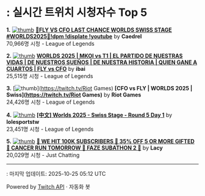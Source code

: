 # : 실시간 트위치 시청자수 Top 5

**1.** [![thumb](https://static-cdn.jtvnw.net/previews-ttv/live_user_caedrel-320x180.jpg)](https://twitch.tv/Caedrel)
**[🔴FLY VS CFO LAST CHANCE WORLDS SWISS STAGE #WORLDS2025🔴!dpm !displate !youtube](https://twitch.tv/Caedrel)** by **Caedrel**<br>70,966명 시청  - League of Legends

**2.** [![thumb](https://static-cdn.jtvnw.net/previews-ttv/live_user_ibai-320x180.jpg)](https://twitch.tv/ibai)
**[WORLDS 2025 | MKOI vs T1 | EL PARTIDO DE NUESTRAS VIDAS | DE NUESTROS SUEÑOS | DE NUESTRA HISTORIA | QUIEN GANE A CUARTOS | FLY vs CFO](https://twitch.tv/ibai)** by **ibai**<br>25,515명 시청  - League of Legends

**3.** [![thumb](https://static-cdn.jtvnw.net/previews-ttv/live_user_riotgames-320x180.jpg)](https://twitch.tv/Riot Games)
**[CFO vs FLY | WORLDS 2025 | Swiss](https://twitch.tv/Riot Games)** by **Riot Games**<br>24,426명 시청  - League of Legends

**4.** [![thumb](https://static-cdn.jtvnw.net/previews-ttv/live_user_lolesportstw-320x180.jpg)](https://twitch.tv/lolesportstw)
**[[中文] Worlds 2025 - Swiss Stage - Round 5 Day 1](https://twitch.tv/lolesportstw)** by **lolesportstw**<br>23,451명 시청  - League of Legends

**5.** [![thumb](https://static-cdn.jtvnw.net/previews-ttv/live_user_lacy-320x180.jpg)](https://twitch.tv/Lacy)
**[🎉 WE HIT 100K SUBSCRIBERS 🎉 35% OFF 5 OR MORE GIFTED 🎉 CANCER RUN TOMORROW 🎉 FAZE SUBATHON 2 🎉](https://twitch.tv/Lacy)** by **Lacy**<br>20,029명 시청  - Just Chatting


---
: 마지막 업데이트: 2025-10-25 05:12 UTC

Powered by [Twitch API](https://dev.twitch.tv/docs/api/reference) · 자동화 봇